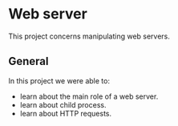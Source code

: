 # Web server
This project concerns manipulating web servers.

## General
In this project we were able to:
* learn about the main role of a web server.
* learn about child process.
* learn about HTTP requests.
